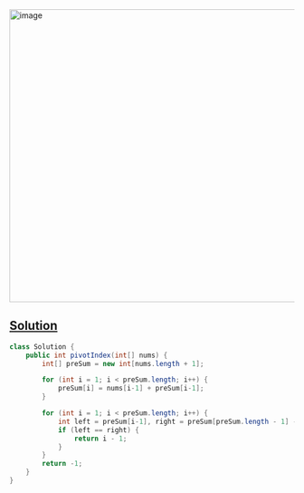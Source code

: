 <img width="517" alt="image" src="https://github.com/kkkkevx/DSA2/assets/108632304/77e7a4d7-2bce-4a41-93bc-0bd1fec05b37">

## [Solution](https://leetcode.cn/problems/find-pivot-index/description/)

```java
class Solution {
    public int pivotIndex(int[] nums) {
        int[] preSum = new int[nums.length + 1];

        for (int i = 1; i < preSum.length; i++) {
            preSum[i] = nums[i-1] + preSum[i-1];
        }

        for (int i = 1; i < preSum.length; i++) {
            int left = preSum[i-1], right = preSum[preSum.length - 1] - preSum[i];
            if (left == right) {
                return i - 1;
            }
        }
        return -1;
    }
}
```
